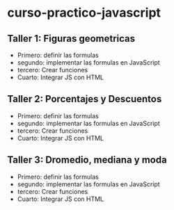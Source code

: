 # curso-practico-javascript

## Taller 1: Figuras geometricas

- Primero: definir las formulas
- segundo: implementar las formulas en JavaScript
- tercero: Crear funciones
- Cuarto: Integrar JS con HTML

## Taller 2: Porcentajes y Descuentos

- Primero: definir las formulas
- segundo: implementar las formulas en JavaScript
- tercero: Crear funciones
- Cuarto: Integrar JS con HTML


## Taller 3: Dromedio, mediana y moda

- Primero: definir las formulas
- segundo: implementar las formulas en JavaScript
- tercero: Crear funciones
- Cuarto: Integrar JS con HTML

